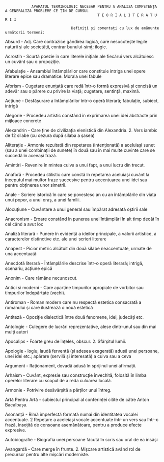                 APARATUL TERMINOLOGIC NECESAR PENTRU A ANALIZA COMPETENȚA A GENERALIZA PROBLEME CE ȚIN DE CURSUL 
                                              T E O R I A L I T E R A T U R I I 

                                  Definiți și comentați cu lux de amănunte următorii termeni:
                                  
Absurd - Adj. Care contrazice gândirea logică, care nesocotește legile naturii și ale societății, contrar bunului-simț; ilogic.

Acrostih - Scurtă poezie în care literele inițiale ale fiecărui vers alcătuiesc un cuvânt sau o propoziție.

Afabulație - Ansamblul întâmplărilor care constituie intriga unei opere literare epice sau dramatice. Morala unei fabule

Aforism - Cugetare enunțată care redă într-o formă expresivă și concisă un adevăr sau o părere cu privire la viață; cugetare, sentință, maximă.

Acțiune - Desfășurare a întâmplărilor într-o operă literară; fabulație, subiect, intrigă

Alegorie - Procedeu artistic constând în exprimarea unei idei abstracte prin mijloace concrete

Alexandrin - Care ține de civilizația elenistică din Alexandria. 2. Vers iambic de 12 silabe (cu cezura după silaba a șasea)

Aliterație - Armonie rezultată din repetarea (intenționată) a aceluiași sunet (sau a unei combinații de sunete) în două sau în mai multe cuvinte care se succedă în aceeași frază.

Amintiri - Revenire în mintea cuiva a unui fapt, a unui lucru din trecut.


Anaforă - Procedeu stilistic care constă în repetarea aceluiași cuvânt la începutul mai multor fraze succesive pentru accentuarea unei idei sau pentru obținerea unor simetrii.

Anale - Scriere istorică în care se povestesc an cu an întâmplările din viața unui popor, a unui oraș, a unei familii.

Alocuțiune - Cuvântare a unui general sau împărat adresată oștirii sale

Anacronism - Eroare constând în punerea unei întâmplări în alt timp decât în cel când a avut loc

Analiză literară - Punere în evidență a ideilor principale, a valorii artistice, a caracterelor distinctive etc. ale unei scrieri literare

Anapest - Picior metric alcătuit din două silabe neaccentuate, urmate de una accentuată

Anecdotă literară - Întâmplările descrise într-o operă literară; intrigă, scenariu, acțiune epică

Anonim - Care rămâne necunoscut.

Antici și moderni - Care aparține timpurilor apropiate de vorbitor sau timpurilor îndepărtate (vechi).

Antiroman - Roman modern care nu respectă estetica consacrată a romanului și care ilustrează o nouă estetică

Antiteză - Opoziție dialectică între două fenomene, idei, judecăți etc.

Antologie - Culegere de lucrări reprezentative, alese dintr-unul sau din mai mulți autori

Apocalips - Foarte greu de înțeles, obscur. 2. Sfârșitul lumii.

Apologie - logiu, laudă ferventă (și adesea exagerată) adusă unei persoane, unei idei etc.; apărare (servilă și interesată) a cuiva sau a ceva

Argument - Raționament, dovadă adusă în sprijinul unei afirmații.

Arhaism - Cuvânt, expresie sau construcție învechită, folosită în limba operelor literare cu scopul de a reda culoarea locală.

Armonie - Potrivire desăvârșită a părților unui întreg.

Artă Pentru Artă - subiectul principal al conferinței citite de către Anton Bacalbașa.

Asonanță - Rimă imperfectă formată numai din identitatea vocalei accentuate. 2 Repetare a aceleiași vocale accentuate într-un vers sau într-o frază, însoțită de consoane asemănătoare, pentru a produce efecte expresive.

Autobiografie - Biografia unei persoane făcută în scris sau oral de ea însăși

Avangardă - Care merge în frunte. 2. Mișcare artistică având rol de precursor pentru alte mișcări moderniste.
